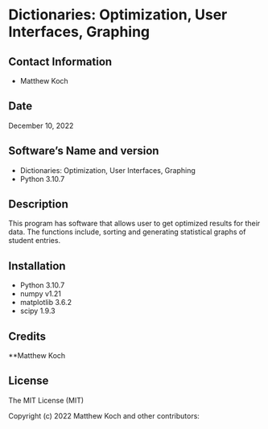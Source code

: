 # Dictionaries: Optimization, User Interfaces, Graphing




## Contact Information 
- Matthew Koch 

## Date
December 10, 2022

## Software’s Name and version
- Dictionaries: Optimization, User Interfaces, Graphing
- Python 3.10.7

## Description
This program has software that allows user to get optimized results for their data. The functions include, sorting and generating statistical graphs of student entries. 

## Installation
- Python 3.10.7
- numpy v1.21
- matplotlib 3.6.2
- scipy 1.9.3

## Credits 

**Matthew Koch

## License 
The MIT License (MIT)

Copyright (c) 2022 Matthew Koch and other contributors:


